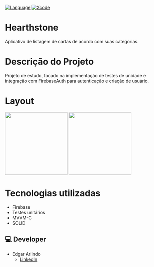 [![Language](https://img.shields.io/badge/Swift-5.0-brightgreen.svg)](http://swift.org)
[![Xcode](https://img.shields.io/badge/Xcode-12.4-brightgreen.svg)](https://developer.apple.com/download/more/)


# Hearthstone
Aplicativo de listagem de cartas de acordo com suas categorias.

# Descrição do Projeto
Projeto de estudo, focado na implementação de testes de unidade e integração com FirebaseAuth para autenticação e criação de usuário.

# Layout
<p float="left">
<img src="https://github.com/Edgar-AAS/Hearthstone/assets/103855076/1517dfb0-c8bc-4c5f-8db8-27b49d1e7c5b.png" width="200"/>
<img src="https://github.com/Edgar-AAS/Hearthstone/assets/103855076/d1480e36-f605-4e0b-b1f6-3ee8a0aa6a22.png" width="200"/>
</p>

# Tecnologias utilizadas
  * Firebase
  * Testes unitários
  * MVVM-C
  * SOLID

## 💻 Developer
* Edgar Arlindo
    * [LinkedIn](https://www.linkedin.com/in/edgar-arlindo-394242247/)
